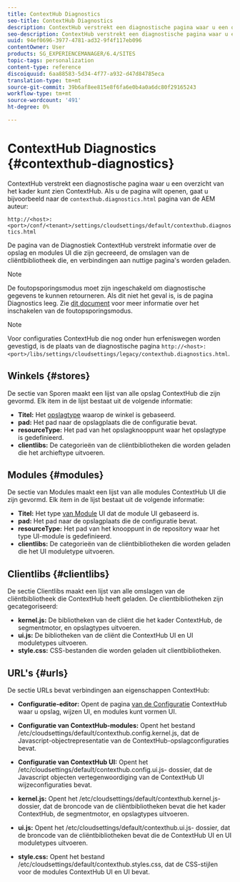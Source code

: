 ```yaml
---
title: ContextHub Diagnostics
seo-title: ContextHub Diagnostics
description: ContextHub verstrekt een diagnostische pagina waar u een overzicht van het kader ContextHub kunt zien
seo-description: ContextHub verstrekt een diagnostische pagina waar u een overzicht van het kader ContextHub kunt zien
uuid: 94ef0696-3977-4781-ad32-9f4f117eb096
contentOwner: User
products: SG_EXPERIENCEMANAGER/6.4/SITES
topic-tags: personalization
content-type: reference
discoiquuid: 6aa88583-5d34-4f77-a932-d47d84785eca
translation-type: tm+mt
source-git-commit: 39b6af8ee815e8f6fa6e0b4a0a6dc80f29165243
workflow-type: tm+mt
source-wordcount: '491'
ht-degree: 0%

---
```



# ContextHub Diagnostics {#contexthub-diagnostics}

ContextHub verstrekt een diagnostische pagina waar u een overzicht van het kader kunt zien ContextHub. Als u de pagina wilt openen, gaat u bijvoorbeeld naar de `contexthub.diagnostics.html` pagina van de AEM auteur:

`http://<host>:<port>/conf/<tenant>/settings/cloudsettings/default/contexthub.diagnostics.html`

De pagina van de Diagnostiek ContextHub verstrekt informatie over de opslag en modules UI die zijn gecreeerd, de omslagen van de cliëntbibliotheek die, en verbindingen aan nuttige pagina&#39;s worden geladen.

>[!NOTE]
>
>De foutopsporingsmodus moet zijn ingeschakeld om diagnostische gegevens te kunnen retourneren. Als dit niet het geval is, is de pagina Diagnostics leeg. Zie [dit document](/help/sites-administering/contexthub-config.md#debugging-contexthub) voor meer informatie over het inschakelen van de foutopsporingsmodus.

>[!NOTE]
>
>Voor configuraties ContextHub die nog onder hun erfeniswegen worden gevestigd, is de plaats van de diagnostische pagina `http://<host>:<port>/libs/settings/cloudsettings/legacy/contexthub.diagnostics.html`.

## Winkels {#stores}

De sectie van Sporen maakt een lijst van alle opslag ContextHub die zijn gevormd. Elk item in de lijst bestaat uit de volgende informatie:

* **Titel:** Het [opslagtype](/help/sites-developing/ch-samplestores.md) waarop de winkel is gebaseerd.
* **pad:** Het pad naar de opslagplaats die de configuratie bevat.
* **resourceType:** Het pad van het opslagknooppunt waar het opslagtype is gedefinieerd.
* **clientlibs:** De categorieën van de cliëntbibliotheken die worden geladen die het archieftype uitvoeren.

## Modules {#modules}

De sectie van Modules maakt een lijst van alle modules ContextHub UI die zijn gevormd. Elk item in de lijst bestaat uit de volgende informatie:

* **Titel:** Het type [van Module](/help/sites-developing/ch-samplemodules.md) UI dat de module UI gebaseerd is.
* **pad:** Het pad naar de opslagplaats die de configuratie bevat.
* **resourceType:** Het pad van het knooppunt in de repository waar het type UI-module is gedefinieerd.
* **clientlibs:** De categorieën van de cliëntbibliotheken die worden geladen die het UI moduletype uitvoeren.

## Clientlibs {#clientlibs}

De sectie Clientlibs maakt een lijst van alle omslagen van de cliëntbibliotheek die ContextHub heeft geladen. De clientbibliotheken zijn gecategoriseerd:

* **kernel.js:** De bibliotheken van de cliënt die het kader ContextHub, de segmentmotor, en opslagtypes uitvoeren.
* **ui.js:** De bibliotheken van de cliënt die ContextHub UI en UI moduletypes uitvoeren.
* **style.css:** CSS-bestanden die worden geladen uit clientbibliotheken.

## URL&#39;s {#urls}

De sectie URLs bevat verbindingen aan eigenschappen ContextHub:

* **Configuratie-editor:** Opent de pagina [van de Configuratie](/help/sites-administering/contexthub-config.md) ContextHub waar u opslag, wijzen UI, en modules kunt vormen UI.

* **Configuratie van ContextHub-modules:** Opent het bestand /etc/cloudsettings/default/contexthub.config.kernel.js, dat de Javascript-objectrepresentatie van de ContextHub-opslagconfiguraties bevat.
* **Configuratie van ContextHub UI:** Opent het /etc/cloudsettings/default/contexthub.config.ui.js- dossier, dat de Javascript objecten vertegenwoordiging van de ContextHub UI wijzeconfiguraties bevat.
* **kernel.js:** Opent het /etc/cloudsettings/default/contexthub.kernel.js- dossier, dat de broncode van de cliëntbibliotheken bevat die het kader ContextHub, de segmentmotor, en opslagtypes uitvoeren.
* **ui.js:** Opent het /etc/cloudsettings/default/contexthub.ui.js- dossier, dat de broncode van de cliëntbibliotheken bevat die de ContextHub UI en UI moduletypes uitvoeren.
* **style.css:** Opent het bestand /etc/cloudsettings/default/contexthub.styles.css, dat de CSS-stijlen voor de modules ContextHub UI en UI bevat.
